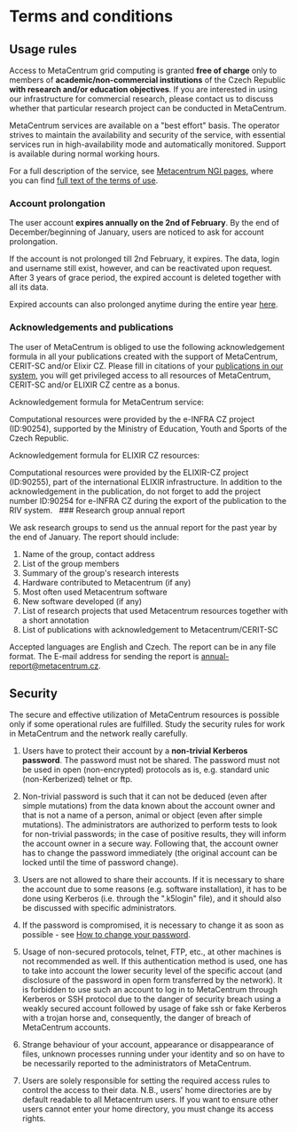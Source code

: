 # Terms and conditions

## Usage rules

Access to MetaCentrum grid computing is granted **free of charge** only to members of **academic/non-commercial institutions** of the Czech Republic **with research and/or education objectives**. If you are interested in using our infrastructure for commercial research, please contact us to discuss whether that particular research project can be conducted in MetaCentrum.

MetaCentrum services are available on a "best effort" basis. The operator strives to maintain the availability and security of the service, with essential services run in high-availability mode and automatically monitored. Support is available during normal working hours.

For a full description of the service, see [Metacentrum NGI pages](https://www.metacentrum.cz), where you can find [full text of the terms of use](https://www.metacentrum.cz/en/about/rules/).

### Account prolongation

The user account **expires annually on the 2nd of February**. By the end of December/beginning of January, users are noticed to ask for account prolongation.

If the account is not prolonged till 2nd February, it expires. The data, login and username still exist, however, and can be reactivated upon request. After 3 years of grace period, the expired account is deleted together with all its data.

Expired accounts can also prolonged anytime during the entire year [here](https://metavo.metacentrum.cz/osobniv3/wayf/proxy.jsp?locale=en&target=https%3A%2F%2Fsignup.e-infra.cz%2Ffed%2Fregistrar%2F%3Fvo%3Dmeta%26locale%3Den).

### Acknowledgements and publications

The user of MetaCentrum is obliged to use the following acknowledgement formula in all your publications created with the support of MetaCentrum, CERIT-SC and/or Elixir CZ. Please fill in citations of your [publications in our system](https://publications.e-infra.cz/all-publications), you will get privileged access to all resources of MetaCentrum, CERIT-SC and/or ELIXIR CZ centre as a bonus.

Acknowledgement formula for MetaCentrum service:

<Callout title="Acknowledgement formula for the e-INFRA CZ service" icon="&#128591;">
Computational resources were provided by the e-INFRA CZ project (ID:90254),
supported by the Ministry of Education, Youth and Sports of the Czech Republic.
</Callout>


Acknowledgement formula for ELIXIR CZ resources:

<Callout title="Acknowledgement formula for the ELIXIR service" icon="&#128591;">
Computational resources were provided by the ELIXIR-CZ project (ID:90255), part of the international ELIXIR infrastructure.</Callout>

    
<Callout type="info">
In addition to the acknowledgement in the publication, do not forget to add the project number ID:90254 for e-INFRA CZ during the export of the publication to the RIV system.
</Callout>
 
### Research group annual report

We ask research groups to send us the annual report for the past year by the end of January. The report should include:

1. Name of the group, contact address
2. List of the group members
3. Summary of the group's research interests
3. Hardware contributed to Metacentrum (if any)
4. Most often used Metacentrum software
5. New software developed (if any)
6. List of research projects that used Metacentrum resources together with a short annotation
7. List of publications with acknowledgement to Metacentrum/CERIT-SC

Accepted languages are English and Czech. The report can be in any file format. The E-mail address for sending the report is <annual-report@metacentrum.cz>. 

## Security

The secure and effective utilization of MetaCentrum resources is possible only if some operational rules are fulfilled. Study the security rules for work in MetaCentrum and the network really carefully.

1. Users have to protect their account by a **non-trivial Kerberos password**. The password must not be shared. The password must not be used in open (non-encrypted) protocols as is, e.g. standard unic (non-Kerberized) telnet or ftp.
   
2. Non-trivial password is such that it can not be deduced (even after simple mutations) from the data known about the account owner and that is not a name of a person, animal or object (even after simple mutations). The administrators are authorized to perform tests to look for non-trivial passwords; in the case of positive results, they will inform the account owner in a secure way. Following that, the account owner has to change the password immediately (the original account can be locked until the time of password change).

3. Users are not allowed to share their accounts. If it is necessary to share the account due to some reasons (e.g. software installation), it has to be done using Kerberos (i.e. through the ".k5login" file), and it should also be discussed with specific administrators.

4. If the password is compromised, it is necessary to change it as soon as possible - see [How to change your password](../../access/account#password-change).

5. Usage of non-secured protocols, telnet, FTP, etc., at other machines is not recommended as well. If this authentication method is used, one has to take into account the lower security level of the specific accout (and disclosure of the password in open form transferred by the network). It is forbidden to use such an account to log in to MetaCentrum through Kerberos or SSH protocol due to the danger of security breach using a weakly secured account followed by usage of fake ssh or fake Kerberos with a trojan horse and, consequently, the danger of breach of MetaCentrum accounts.

6. Strange behaviour of your account, appearance or disappearance of files, unknown processes running under your identity and so on have to be necessarily reported to the administrators of MetaCentrum.

7. Users are solely responsible for setting the required access rules to control the access to their data. N.B., users' home directories are by default readable to all Metacentrum users. If you want to ensure other users cannot enter your home directory, you must change its access rights.
